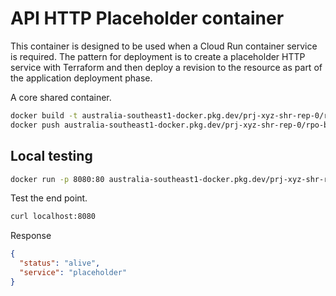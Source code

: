 # API HTTP Placeholder container

This container is designed to be used when a Cloud Run container service is required.
The pattern for deployment is to create a placeholder HTTP service with Terraform and then deploy a revision to the resource as part of the application deployment phase.

A core shared container.

```sh
docker build -t australia-southeast1-docker.pkg.dev/prj-xyz-shr-rep-0/rpo-bld-dkr-0/placeholder .
docker push australia-southeast1-docker.pkg.dev/prj-xyz-shr-rep-0/rpo-bld-dkr-0/placeholder
```

## Local testing

```sh
docker run -p 8080:80 australia-southeast1-docker.pkg.dev/prj-xyz-shr-rep-0/rpo-bld-dkr-0/placeholder:latest
```

Test the end point.

```sh
curl localhost:8080
```

Response

```json
{
  "status": "alive",
  "service": "placeholder"
}
```

